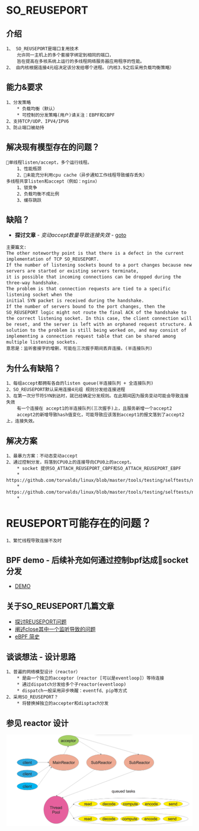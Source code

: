 # SO_REUSEPORT
## 介绍
```
1、 SO_REUSEPORT是端口复用技术
    允许同一主机上的多个套接字绑定到相同的端口，
    旨在提高在多核系统上运行的多线程网络服务器应用程序的性能。
2、 由内核根据连接4元组决定该分发给哪个进程。（内核3.9之后采用负载均衡策略）
```
## 能力&要求
```
1、分发策略
    * 负载均衡（默认）
    * 可控制的分发策略(用户)请关注：EBPF和CBPF
2、支持TCP/UDP、IPV4/IPV6
3、防止端口被劫持
```

## 解决现有模型存在的问题？
```
单线程listen/accept，多个运行线程。
    1、性能瓶颈
    2、未能充分利用cpu cache（异步通知工作线程导致缓存丢失）
多线程共享listen和accept（例如：nginx）
    1、锁竞争
    2、负载均衡不成比例
    3、缓存跳跃
```

## 缺陷？
* **探讨文章** - *变动accept数量导致连接失效* - [goto](https://lwn.net/Articles/542738)
```
主要篇文:
The other noteworthy point is that there is a defect in the current implementation of TCP SO_REUSEPORT. 
If the number of listening sockets bound to a port changes because new servers are started or existing servers terminate, 
it is possible that incoming connections can be dropped during the three-way handshake. 
The problem is that connection requests are tied to a specific listening socket when the 
initial SYN packet is received during the handshake. 
If the number of servers bound to the port changes, then the SO_REUSEPORT logic might not route the final ACK of the handshake to the correct listening socket. In this case, the client connection will be reset, and the server is left with an orphaned request structure. A solution to the problem is still being worked on, and may consist of implementing a connection request table that can be shared among multiple listening sockets.
意思是：监听套接字的增删，可能在三次握手期间丢弃连接。(半连接队列)
```

## 为什么有缺陷？
```
1、每组accept都拥有各自的listen queue(半连接队列 + 全连接队列)
2、SO_REUSEPORT默认采用连接4元组 规则分发给连接进程
3、在第一次分节符SYN到达时，就已经确定分发规则。在此期间因为服务变动可能会导致连接失效
    有一个连接在 accept1的半连接队列(三次握手)上，且服务新增一个accept2
    accept2的新增导致hash值变化，可能导致应该落到accept1的报文落到了accept2上，连接失效。
```

## 解决方案
```
1、最暴力方案：不动态变动accept
2、通过控制分发，将落到CPU0上的连接导向CPU0上的accept。
    * socket 提供SO_ATTACH_REUSEPORT_CBPF和SO_ATTACH_REUSEPORT_EBPF
    * https://github.com/torvalds/linux/blob/master/tools/testing/selftests/net/reuseport_bpf_cpu.c
    * https://github.com/torvalds/linux/blob/master/tools/testing/selftests/net/reuseport_bpf_numa.c
    * 
```
# REUSEPORT可能存在的问题？
```
1、繁忙线程导致连接不及时
```

## BPF demo - 后续补充如何通过控制bpf达成socket分发
* [DEMO](https://github.com/torvalds/linux/tree/master/tools/testing/selftests/net)

## 关于SO_REUSEPORT几篇文章
* [探讨REUSEPORT问题](https://lwn.net/Articles/542629)
* [阐述close其中一个监听导致的问题](https://engineeringblog.yelp.com/2015/04/true-zero-downtime-haproxy-reloads.html)
* [eBPF 简史](https://blog.cloudflare.com/perfect-locality-and-three-epic-systemtap-scripts/)

## 谈谈想法 - 设计思路
```
1、普遍的网络模型设计（reactor）
    * 是由一个独立的acceptor（reactor [可以是eventloop]）等待连接
    * 通过dispatch分发给多个子reactor(eventloop)
    * dispatch一般采用异步唤醒：eventfd、pip等方式
2、采用SO_REUSEPORT？
    * 将替换掉独立的accepter和disptach分发
```
## 参见 reactor 设计
![image](/Picture/multi_reactor_thread_pool.png)